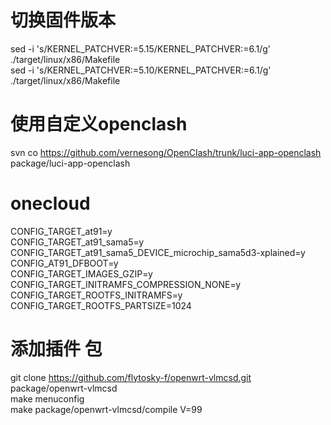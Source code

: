 # 切换固件版本
sed -i 's/KERNEL_PATCHVER:=5.15/KERNEL_PATCHVER:=6.1/g' ./target/linux/x86/Makefile \
sed -i 's/KERNEL_PATCHVER:=5.10/KERNEL_PATCHVER:=6.1/g' ./target/linux/x86/Makefile 
# 使用自定义openclash
svn co https://github.com/vernesong/OpenClash/trunk/luci-app-openclash package/luci-app-openclash
# onecloud
CONFIG_TARGET_at91=y \
CONFIG_TARGET_at91_sama5=y \
CONFIG_TARGET_at91_sama5_DEVICE_microchip_sama5d3-xplained=y \
CONFIG_AT91_DFBOOT=y \
CONFIG_TARGET_IMAGES_GZIP=y \
CONFIG_TARGET_INITRAMFS_COMPRESSION_NONE=y \
CONFIG_TARGET_ROOTFS_INITRAMFS=y \
CONFIG_TARGET_ROOTFS_PARTSIZE=1024
# 添加插件 包
git clone https://github.com/flytosky-f/openwrt-vlmcsd.git package/openwrt-vlmcsd \
make menuconfig \
make package/openwrt-vlmcsd/compile V=99
